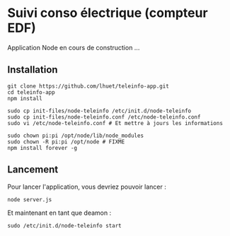 Suivi conso électrique (compteur EDF)
=====================================

Application Node en cours de construction ...

Installation
------------

	git clone https://github.com/lhuet/teleinfo-app.git
	cd teleinfo-app
	npm install

	sudo cp init-files/node-teleinfo /etc/init.d/node-teleinfo
	sudo cp init-files/node-teleinfo.conf /etc/node-teleinfo.conf
	sudo vi /etc/node-teleinfo.conf # Et mettre à jours les informations
	
	sudo chown pi:pi /opt/node/lib/node_modules
	sudo chown -R pi:pi /opt/node # FIXME
	npm install forever -g

Lancement
---------

Pour lancer l'application, vous devriez pouvoir lancer :

	node server.js

Et maintenant en tant que deamon :

	sudo /etc/init.d/node-teleinfo start
